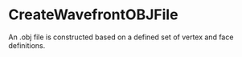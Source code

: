 # CreateWavefrontOBJFile
An .obj file is constructed based on a defined set of vertex and face definitions.
